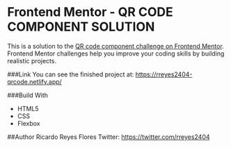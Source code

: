 # Frontend Mentor - QR CODE COMPONENT SOLUTION

This is a solution to the [QR code component challenge on Frontend Mentor](https://www.frontendmentor.io/challenges/qr-code-component-iux_sIO_H). Frontend Mentor challenges help you improve your coding skills by building realistic projects. 

###Link
You can see the finished project at:
https://rreyes2404-qrcode.netlify.app/

###Build With
- HTML5
- CSS
- Flexbox

##Author
Ricardo Reyes Flores
Twitter: https://twitter.com/rreyes2404